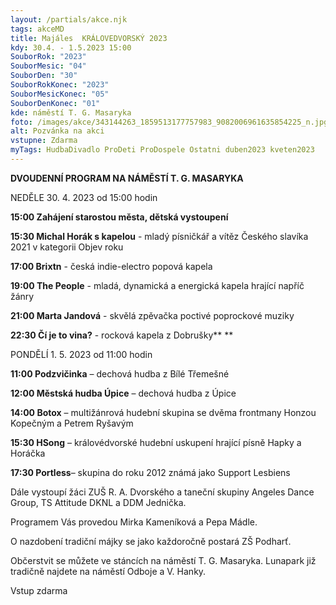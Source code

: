 ```yaml
---
layout: /partials/akce.njk
tags: akceMD
title: Majáles  KRÁLOVEDVORSKÝ 2023
kdy: 30.4. - 1.5.2023 15:00
SouborRok: "2023"
SouborMesic: "04"
SouborDen: "30"
SouborRokKonec: "2023"
SouborMesicKonec: "05"
SouborDenKonec: "01"
kde: náměstí T. G. Masaryka
foto: /images/akce/343144263_1859513177757983_9082006961635854225_n.jpg
alt: Pozvánka na akci
vstupne: Zdarma
myTags: HudbaDivadlo ProDeti ProDospele Ostatni duben2023 kveten2023
---
```



**DVOUDENNÍ PROGRAM NA NÁMĚSTÍ T. G. MASARYKA**

NEDĚLE 30. 4. 2023 od 15:00 hodin

**15:00 Zahájení starostou města, dětská vystoupení**

**15:30 Michal Horák s kapelou** - mladý písničkář a vítěz Českého slavíka 2021 v kategorii Objev roku

**17:00 Brixtn** - česká indie-electro popová kapela

**19:00 The People** - mladá, dynamická a energická kapela hrající napříč žánry

**21:00 Marta Jandová** - skvělá zpěvačka poctivé poprockové muziky

**22:30 Čí je to vina?** - rocková kapela z Dobrušky** **

PONDĚLÍ 1. 5. 2023 od 11:00 hodin

**11:00 Podzvičinka** – dechová hudba z Bílé Třemešné

**12:00 Městská hudba Úpice** – dechová hudba z Úpice

**14:00 Botox** – multižánrová hudební skupina se dvěma frontmany Honzou Kopečným a Petrem Ryšavým

**15:30 HSong** – královédvorské hudební uskupení hrající písně Hapky a Horáčka

**17:30 Portless**– skupina do roku 2012 známá jako Support Lesbiens



Dále vystoupí žáci ZUŠ R. A. Dvorského a taneční skupiny Angeles Dance Group, TS Attitude DKNL a DDM Jednička.

Programem Vás provedou Mirka Kameníková a Pepa Mádle.

O nazdobení tradiční májky se jako každoročně postará ZŠ Podharť. 

Občerstvit se můžete ve stáncích na náměstí T. G. Masaryka. Lunapark již tradičně najdete na náměstí Odboje a V. Hanky.

Vstup zdarma



<!--EndFragment-->
